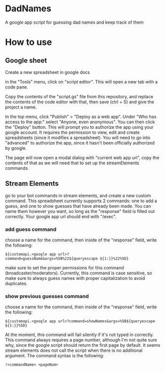 # DadNames
A google app script for guessing dad names and keep track of them

# How to use
## Google sheet
Create a new spreadsheet in google docs

in the "Tools" menu, click on "script editor". This will open a new tab with a code pane.

Copy the contents of the "script.gs" file from this repository, and replace the contents of the code editor with that, then save (ctrl + S) and give the project a name.

In the top menu, click "Publish" > "Deploy as a web app". Under "Who has access to the app:" select "Anyone, even anonymous". You can then click the "Deploy" button. This will prompt you to authorize the app using your google account. It requires the permission to view, edit and create spreadsheets (since it modifies a spreadsheet). You will need to go into "advanced" to authorize the app, since it hasn't been officially authorized by google.

The page will now open a modal dialog with "current web app url", copy the contents of that as we will need that to set up the streamElements commands.

## Stream Elements
go to your bot commands in stream elements, and create a new custom command. This spreadsheet currently supports 2 commands: one to add a guess, and one to show guesses that have already been made. You can name them however you want, so long as the "response" field is filled out correctly. Your google app url should end with "/exec".

### add guess command
choose a name for the command, then inside of the "response" field, write the following:
```
${customapi.<google app url>?command=guessName&args=%5B%22${queryescape ${1:}}%22%5D}
```
make sure to set the proper permissions for this command (broadcaster/moderators). Currently, this command is case sensitive, so make sure to always guess names with proper capitalization to avoid duplicates.

### show previous guesses command
choose a name for the command, then inside of the "response" field, write the following:
```
${customapi.<google app url>?command=showNames&args=%5B${queryescape ${1:}}%5D}
```

At the moment, this command will fail silently if it's not typed in correctly. This command always requires a page number, although I'm not quite sure why, since the google script should return the first page by default. It seems stream elements does not call the script when there is no additional argument. The command syntax is the following:

```
!<commandName> <pageNum>
```
